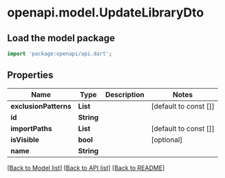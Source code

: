 # openapi.model.UpdateLibraryDto

## Load the model package
```dart
import 'package:openapi/api.dart';
```

## Properties
Name | Type | Description | Notes
------------ | ------------- | ------------- | -------------
**exclusionPatterns** | **List<String>** |  | [default to const []]
**id** | **String** |  | 
**importPaths** | **List<String>** |  | [default to const []]
**isVisible** | **bool** |  | [optional] 
**name** | **String** |  | 

[[Back to Model list]](../README.md#documentation-for-models) [[Back to API list]](../README.md#documentation-for-api-endpoints) [[Back to README]](../README.md)



